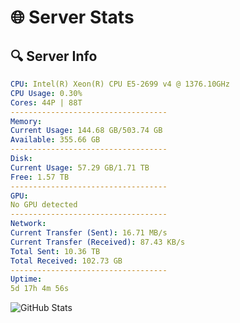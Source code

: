 # 🌐 Server Stats
## 🔍 Server Info
```yaml
CPU: Intel(R) Xeon(R) CPU E5-2699 v4 @ 1376.10GHz
CPU Usage: 0.30%
Cores: 44P | 88T
-----------------------------------
Memory:
Current Usage: 144.68 GB/503.74 GB
Available: 355.66 GB
-----------------------------------
Disk:
Current Usage: 57.29 GB/1.71 TB
Free: 1.57 TB
-----------------------------------
GPU:
No GPU detected
-----------------------------------
Network:
Current Transfer (Sent): 16.71 MB/s
Current Transfer (Received): 87.43 KB/s
Total Sent: 10.36 TB
Total Received: 102.73 GB
-----------------------------------
Uptime:
5d 17h 4m 56s
```
![GitHub Stats](https://img.shields.io/badge/Updated-2025-03-13_14:27:45-blue)
